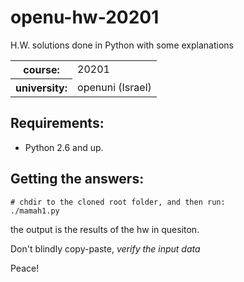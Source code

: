openu-hw-20201
==============

H.W. solutions done in Python with some explanations

<table>
    <tr>
        <th>course:</th><td>20201</td>
    </tr>
    <tr>
        <th>university:</th><td>openuni (Israel)</td>
    </tr>
</table>

Requirements:
-------------

 - Python 2.6 and up.

Getting the answers:
--------------------

    # chdir to the cloned root folder, and then run:
    ./mamah1.py

the output is the results of the hw in quesiton.

Don't blindly copy-paste, *verify the input data*

Peace!


